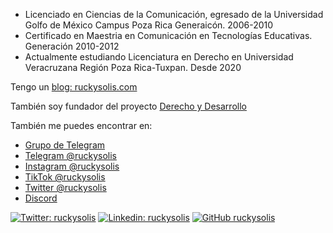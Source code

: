 


- Licenciado en Ciencias de la Comunicación, egresado de la Universidad Golfo de México Campus Poza Rica Generaicón. 2006-2010
- Certificado en Maestria en Comunicación en Tecnologías Educativas. Generación 2010-2012
- Actualmente estudiando Licenciatura en Derecho en Universidad Veracruzana Región Poza Rica-Tuxpan. Desde 2020

Tengo un [blog: ruckysolis.com](http://ruckysolis.com)

También soy fundador del proyecto [Derecho y Desarrollo](https://ruckysolis.github.io/derechoydesarrollo/)

También me puedes encontrar en:

- [Grupo de Telegram](https://t.me/+UUbaa45AyTCRaA8I)
- [Telegram @ruckysolis](https://t.me/ruckysolis)
- [Instagram @ruckysolis](https://www.instagram.com/ruckysolis/)
- [TikTok @ruckysolis](https://www.tiktok.com/@ruckysolis)
- [Twitter @ruckysolis](https://twitter.com/ruckysolis)
- [Discord](https://discord.gg/fTcp2gyZh4)

[![Twitter: ruckysolis](https://img.shields.io/twitter/follow/ruckysolis?style=social)](https://twitter.com/ruckysolis)
[![Linkedin: ruckysolis](https://img.shields.io/badge/-ruckysolis-blue?style=flat-square&logo=Linkedin&logoColor=white&link=https://www.linkedin.com/in/ruckysolis/)](https://www.linkedin.com/in/ruckysolis/)
[![GitHub ruckysolis](https://img.shields.io/github/followers/ruckysolis?label=follow&style=social)](https://github.com/ruckysolis)
